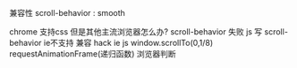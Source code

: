 兼容性
scroll-behavior : smooth

chrome 支持css 但是其他主流浏览器怎么办? scroll-behavior 失败
js 写
scroll-behavior ie不支持
兼容 hack ie js window.scrollTo(0,1/8)
requestAnimationFrame(递归函数)
浏览器判断